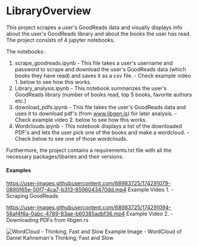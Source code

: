 # LibraryOverview

This project scrapes a user's GoodReads data and visually displays info about the user's GoodReads library and about the books the user has read.
The project consists of 4 jupyter notebooks.

The notebooks:
1. scrape_goodreads.ipynb - This file takes a user's username and password to scrape and download the user's GoodReads data (which books they have read) and saves it as a csv file. - Check example video 1. below to see how this works.
2. Library_analysis.ipynb - This notebook summarizes the user's GoodReads library (number of books read, top 5 books, favorite authors etc.)
3. download_pdfs.ipynb - This file takes the user's GoodReads data and uses it to download pdf's (from www.libgen.is) for later analysis. - Check example video 2. below to see how this works.
4. Wordclouds.ipynb - This notebook displays a list of the downloaded PDF's and lets the user pick one of the books and make a wordcloud. - Check below to see one of those wordclouds.

Furthermore, the project contains a requirements.txt file with all the necessary packages/libaries and their versions. 


#### Examples
https://user-images.githubusercontent.com/68983725/174291079-0890f65e-50f7-4ca7-b313-8596043470dd.mp4
Example Video 1. - Scraping GoodReads

https://user-images.githubusercontent.com/68983725/174291094-56af4f6a-0abc-4789-83ae-b60385adbf36.mp4
Example Video 2. - Downloading PDFs from libgen.rs

![WordCloud - Thinking, Fast and Slow](https://user-images.githubusercontent.com/68983725/174292092-da27fa47-29a8-47d2-be49-edee40bb850f.png)
Example Image - WordCloud of Daniel Kahneman's Thinking, Fast and Slow


